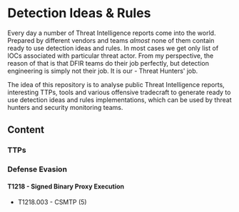 # Detection Ideas & Rules
Every day a number of Threat Intelligence reports come into the world. Prepared by different vendors and teams *almost* none of them contain ready to use detection ideas and rules. In most cases we get only list of IOCs associated with particular threat actor. From my perspective, the reason of that is that DFIR teams do their job perfectly, but detection engineering is simply not their job. It is our - Threat Hunters' job.

The idea of this repository is to analyse public Threat Intelligence reports, interesting TTPs, tools and various offensive tradecraft to generate ready to use detection ideas and rules implementations, which can be used by threat hunters and security monitoring teams.

## Content
### TTPs
### Defense Evasion
  #### T1218 - Signed Binary Proxy Execution
 - T1218.003 - CSMTP (5)
